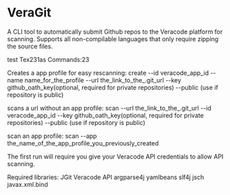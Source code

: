 # VeraGit

A CLI tool to automatically submit Github repos to the Veracode platform for scanning.
Supports all non-compilable languages that only require zipping the source files.

test Tex231as
Commands:23

Creates a app profile for easy rescanning: 
create --id veracode_app_id --name name_for_the_profile --url the_link_to_the_.git_url --key github_oath_key(optional, required for private repositories) --public (use if repository is public)

scans a url without an app profile: 
scan --url the_link_to_the_.git_url --id veracode_app_id --key github_oath_key(optional, required for private repositories) --public (use if repository is public)

scan an app profile: 
scan --app the_name_of_the_app_profile_you_previously_created

The first run will require you give your Veracode API credentials to allow API scanning.


Required libraries:
JGit
Veracode API
argparse4j
yamlbeans
slf4j
jsch
javax.xml.bind
